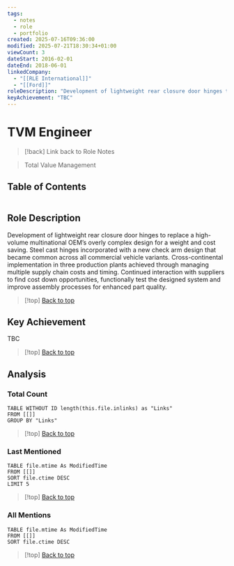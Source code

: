 ```yaml
---
tags:
  - notes
  - role
  - portfolio
created: 2025-07-16T09:36:00
modified: 2025-07-21T18:30:34+01:00
viewCount: 3
dateStart: 2016-02-01
dateEnd: 2018-06-01
linkedCompany:
  - "[[RLE International]]"
  - "[[Ford]]"
roleDescription: "Development of lightweight rear closure door hinges to replace a high-volume multinational OEM’s overly complex design for a weight and cost saving. Steel cast hinges incorporated with a new check arm design that became common across all commercial vehicle variants. Cross-continental implementation in three production plants achieved through managing multiple supply chain costs and timing. Continued interaction with suppliers to find cost down opportunities, functionally test the designed system and improve assembly processes for enhanced part quality."
keyAchievement: "TBC"
---
```


# TVM Engineer

> [!back] Link back to <span class="theme-link">Role Notes</span>

> Total Value Management

## Table of Contents
```table-of-contents
```

## Role Description

Development of lightweight rear closure door hinges to replace a high-volume multinational OEM’s overly complex design for a weight and cost saving. Steel cast hinges incorporated with a new check arm design that became common across all commercial vehicle variants. Cross-continental implementation in three production plants achieved through managing multiple supply chain costs and timing. Continued interaction with suppliers to find cost down opportunities, functionally test the designed system and improve assembly processes for enhanced part quality.

>[!top] [Back to top](#Table%20of%20Contents)

## Key Achievement

TBC

>[!top] [Back to top](#Table%20of%20Contents)

## Analysis

### Total Count

```dataview
TABLE WITHOUT ID length(this.file.inlinks) as "Links"
FROM [[]]
GROUP BY "Links"
```

>[!top] [Back to top](#Table%20of%20Contents)

### Last Mentioned

```dataview
TABLE file.mtime As ModifiedTime
FROM [[]]
SORT file.ctime DESC
LIMIT 5
```

>[!top] [Back to top](#Table%20of%20Contents)

### All Mentions

```dataview
TABLE file.mtime As ModifiedTime
FROM [[]]
SORT file.ctime DESC
```

>[!top] [Back to top](#Table%20of%20Contents)